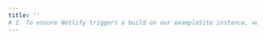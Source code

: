 ```yaml
---
title: ''
# 1. To ensure Netlify triggers a build on our exampleSite instance, we need to change a file in the exampleSite directory.
---
```

